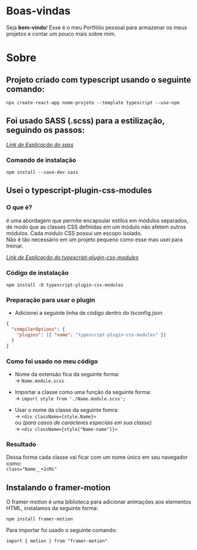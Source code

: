 # Boas-vindas

Seja <strong>bem-vindo</strong>! Esse é o meu Portfólio pessoal para armazenar os meus projetos e contar um pouco mais sobre mim.

# Sobre

## Projeto criado com typescript usando o seguinte comando:

```
npx create-react-app nome-projeto --template typescript --use-npm
```

## Foi usado SASS (.scss) para a estilização, seguindo os passos:

<i>[Link de Explicação do sass](https://www.npmjs.com/package/sass)</i>

### Comando de instalação
```
npm install --save-dev sass
```

## Usei o typescript-plugin-css-modules

### O que é?
é uma abordagem que permite encapsular estilos em módulos separados, de modo que as classes CSS definidas em um módulo não afetem outros módulos. Cada módulo CSS possui um escopo isolado. <br/>
Não é tão necessário em um projeto pequeno como esse mas usei para treinar.

<i>[Link de Explicação do typescript-plugin-css-modules](https://www.npmjs.com/package/typescript-plugin-css-modules)</i>

### Código de instalação

```
npm install -D typescript-plugin-css-modules
```

### Preparação para usar o plugin

- Adicionei a seguinte linha de código dentro do tsconfig.json
```json
{
  "compilerOptions": {
    "plugins": [{ "name": "typescript-plugin-css-modules" }]
  }
}
```

### Como foi usado no meu código
- Nome da extensão fica da seguinte forma:<br/>
-> `Name.module.scss`

- Importar a classe como uma função da seguinte forma:<br/>
-> `import style from './Name.module.scss';`

- Usar o nome da classe da seguinte fomra:<br/>
-> `<div className={style.Name}>`<br/>
ou <i>(para casos de caracteres especiais em sua classe)</i><br/>
-> `<div className={style["Name-name"]}>`

### Resultado

Dessa forma cada classe vai ficar com um nome único em seu navegador como:<br/>
`class="Name__+2cMi"`

## Instalando o framer-motion

O framer-motion é uma biblioteca para adicionar animações aos elementos HTML, instalamos da seguinte forma:

```
npm install framer-motion
```

Para importar foi usado o seguinte comando:

`import { motion } from "framer-motion"`
